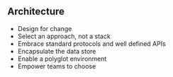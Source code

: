 ##  Architecture

* Design for change
* Select an approach, not a stack
* Embrace standard protocols and well defined APIs
* Encapsulate the data store
* Enable a polyglot environment
* Empower teams to choose
